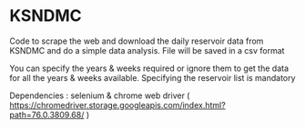 # KSNDMC
Code to scrape the web and download the daily reservoir data from KSNDMC and do a simple data analysis.
File will be saved in a csv format

You can specify the years & weeks required or ignore them to get the data for all the years & weeks available.
Specifying the reservoir list is mandatory

Dependencies : selenium & chrome web driver ( https://chromedriver.storage.googleapis.com/index.html?path=76.0.3809.68/ )


